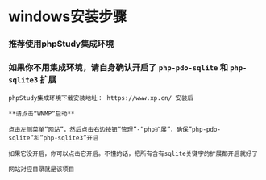 # windows安装步骤
### 推荐使用phpStudy集成环境
### 如果你不用集成环境，请自身确认开启了 `php-pdo-sqlite` 和 `php-sqlite3` 扩展

    phpStudy集成环境下载安装地址： https://www.xp.cn/ 安装后

    **请点击“WNMP”启动**
    
    点击左侧菜单“网站”，然后点击右边按钮“管理”-“php扩展”，确保”php-pdo-sqlite”和”php-sqlite3”开启

    如果它没开启，你可以点击它开启。不懂的话，把所有含有sqlite关键字的扩展都开启就好了

    网站对应目录就是该项目

    
